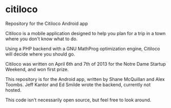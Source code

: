 citiloco
========

Repository for the Citiloco Android app

Citiloco is a mobile application designed to help you plan for a trip in a town where you don't know what to do.

Using a PHP backend with a GNU MathProg optimization engine, Citiloco will decide where you should go.

Citiloco was written on April 6th and 7th of 2013 for the Notre Dame Startup Weekend, and won first prize.

This repository is for the Android app, written by Shane McQuillan and Alex Toombs.
Jeff Kantor and Ed Smilde wrote the backend, currently not hosted.

This code isn't necessarily open source, but feel free to look around.
